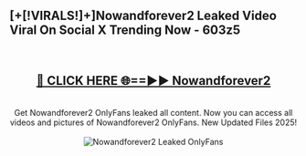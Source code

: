 <h2>[+[!VIRALS!]+]Nowandforever2 Leaked Video Viral On Social X Trending Now - 603z5</h2>
<br>
<div align="center">
<h2><a href="https://libra.edu.pl?Nowandforever2" rel="nofollow">🔴 CLICK HERE 🌐==►► Nowandforever2</a></h2>
<br>
Get Nowandforever2 OnlyFans leaked all content. Now you can access all videos and pictures of Nowandforever2 OnlyFans. New Updated Files 2025!
<br>
<br>
<a href="https://libra.edu.pl?Nowandforever2" rel="nofollow" data-target="animated-image.originalLink"><img src="https://i.ibb.co.com/WyWwxjT/player-gif2.gif" alt="Nowandforever2 Leaked OnlyFans" style="max-width: 100%; display: inline-block;" data-target="animated-image.originalImage"></a>
</div>
<br>